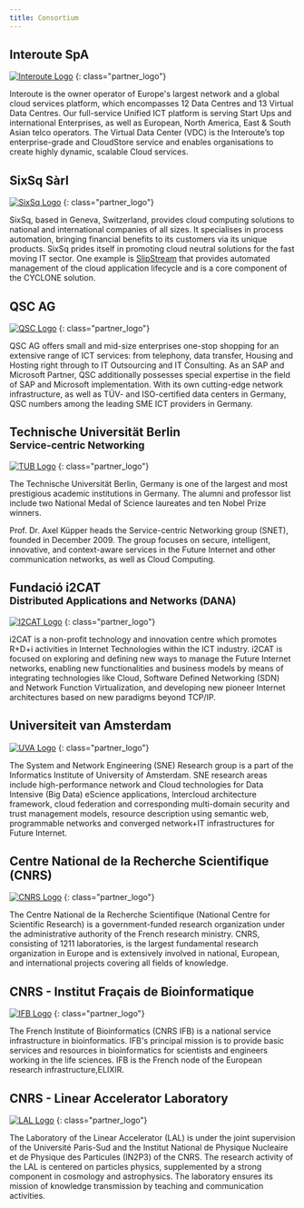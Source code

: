 ```yaml
---
title: Consortium
---
```

## Interoute SpA

[![Interoute Logo](/assets/images/logo_interoute.jpg)](http://www.interoute.com)
{: class="partner_logo"}

Interoute is the owner operator of Europe's largest network and a global cloud services platform, which encompasses 12 Data Centres and 13 Virtual Data Centres. Our full-service Unified ICT platform is serving Start Ups and international Enterprises, as well as European, North America, East & South Asian telco operators. The Virtual Data Center (VDC) is the Interoute’s top enterprise-grade and CloudStore service and enables organisations to create highly dynamic, scalable Cloud services.

## SixSq Sàrl

[![SixSq Logo](/assets/images/logo_sixsq.jpg)](http://sixsq.com)
{: class="partner_logo"}

SixSq, based in Geneva, Switzerland, provides cloud computing
solutions to national and international companies of all sizes. It
specialises in process automation, bringing financial benefits to its
customers via its unique products.  SixSq prides itself in promoting
cloud neutral solutions for the fast moving IT sector.  One example is
[SlipStream](http://sixsq.com/products/slipstream.html) that provides
automated management of the cloud application lifecycle and is a core
component of the CYCLONE solution.

## QSC AG

[![QSC Logo](/assets/images/logo_qsc.jpg)](http://www.qsc.de)
{: class="partner_logo"}

QSC AG offers small and mid-size enterprises one-stop shopping for an
extensive range of ICT services: from telephony, data transfer,
Housing and Hosting right through to IT Outsourcing and IT
Consulting. As an SAP and Microsoft Partner, QSC additionally
possesses special expertise in the field of SAP and Microsoft
implementation. With its own cutting-edge network infrastructure, as
well as TÜV- and ISO-certified data centers in Germany, QSC numbers
among the leading SME ICT providers in Germany.

## Technische Universität Berlin <br/><small>Service-centric Networking</small>

[![TUB Logo](/assets/images/logo_tub_snet.jpg)](http://www.snet.tu-berlin.de)
{: class="partner_logo"}

The Technische Universität Berlin, Germany is one of the largest and most
prestigious academic institutions in Germany. The alumni and professor list
include two National Medal of Science laureates and ten Nobel Prize winners.

Prof. Dr. Axel Küpper heads the Service-centric Networking group (SNET), founded
in December 2009. The group focuses on secure, intelligent, innovative, and
context-aware services in the Future Internet and other communication networks,
as well as Cloud Computing.

## Fundació i2CAT <br/><small>Distributed Applications and Networks (DANA)</small>

[![I2CAT Logo](/assets/images/logo_i2cat.jpg)](http://www.i2cat.net/en)
{: class="partner_logo"}

i2CAT is a non-profit technology and innovation centre which promotes R+D+i activities in Internet Technologies within the ICT industry. i2CAT is focused on exploring and defining new ways to manage the Future Internet networks, enabling new functionalities and business models by means of integrating technologies like Cloud, Software Defined Networking (SDN) and Network Function Virtualization, and developing new pioneer Internet architectures based on new paradigms beyond TCP/IP.

## Universiteit van Amsterdam

[![UVA Logo](/assets/images/logo_uva.jpg)](http://www.uva.nl/en/home)
{: class="partner_logo"}

The System and Network Engineering (SNE) Research group is a part of the Informatics Institute of University of Amsterdam. SNE research areas include high-performance network and Cloud technologies for Data Intensive (Big Data) eScience applications, Intercloud architecture framework, cloud federation and corresponding multi-domain security and trust management models, resource description using semantic web, programmable networks and converged network+IT infrastructures for Future Internet.

## Centre National de la Recherche Scientifique (CNRS)

[![CNRS Logo](/assets/images/logo_cnrs.jpg)](http://www.cnrs.fr)
{: class="partner_logo"}

The Centre National de la Recherche Scientifique (National Centre for Scientific Research) is a government-funded research organization under the administrative authority of the French research ministry.  CNRS, consisting of 1211 laboratories, is the largest fundamental research organization in Europe and is extensively involved in national, European, and international projects covering all fields of knowledge.

## CNRS - Institut Fraçais de Bioinformatique
[![IFB Logo](/assets/images/logo_cnrs_ifb.jpg)](http://www.france-bioinformatique.fr)
{: class="partner_logo"}

The French Institute of Bioinformatics (CNRS IFB) is a national service infrastructure in bioinformatics. IFB's principal mission is to provide basic services and resources in bioinformatics for scientists and engineers working in the life sciences. IFB is the French node of the European research infrastructure,ELIXIR.

## CNRS - Linear Accelerator Laboratory
[![LAL Logo](/assets/images/logo_cnrs_lal.jpg)](http://www.lal.in2p3.fr/)
{: class="partner_logo"}

The Laboratory of the Linear Accelerator (LAL) is under the joint supervision of the Université Paris-Sud and the Institut National de Physique Nucleaire et de Physique des Particules (IN2P3) of the CNRS. The research activity of the LAL is centered on particles physics, supplemented by a strong component in cosmology and astrophysics. The laboratory ensures its mission of knowledge transmission by teaching and communication activities.